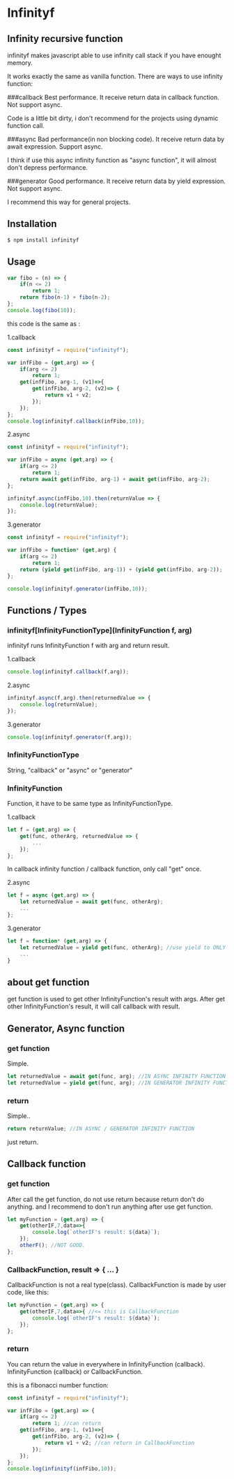 # Infinityf

## Infinity recursive function

infinityf makes javascript able to use infinity call stack if you have enought memory.

It works exactly the same as vanilla function.
There are ways to use infinity function:

###callback
Best performance. It receive return data in callback function.
Not support async.

Code is a little bit dirty, i don't recommend for the projects using dynamic function call.

###async
Bad performance(in non blocking code). It receive return data by await expression.
Support async.

I think if use this async infinity function as "async function", it will almost don't depress performance.

###generator
Good performance. It receive return data by yield expression.
Not support async.

I recommend this way for general projects.


## Installation

```bash
$ npm install infinityf
```


## Usage

```js
var fibo = (n) => {
    if(n <= 2)
        return 1;
    return fibo(n-1) + fibo(n-2);
};
console.log(fibo(10));
```
this code is the same as :

1.callback
```js
const infinityf = require("infinityf");

var infFibo = (get,arg) => {
    if(arg <= 2)
        return 1;
    get(infFibo, arg-1, (v1)=>{
        get(infFibo, arg-2, (v2)=> {
            return v1 + v2;
        });
    });
};
console.log(infinityf.callback(infFibo,10));
```

2.async
```js
const infinityf = require("infinityf");

var infFibo = async (get,arg) => {
    if(arg <= 2)
        return 1;
    return await get(infFibo, arg-1) + await get(infFibo, arg-2);
};

infinityf.async(infFibo,10).then(returnValue => {
    console.log(returnValue);
});
```

3.generator
```js
const infinityf = require("infinityf");

var infFibo = function* (get,arg) {
    if(arg <= 2)
        return 1;
    return (yield get(infFibo, arg-1)) + (yield get(infFibo, arg-2));
};

console.log(infinityf.generator(infFibo,10));
```

## Functions / Types

### infinityf\[InfinityFunctionType\](InfinityFunction f, arg)
infinityf runs InfinityFunction f with arg and return result.

1.callback
```js
console.log(infinityf.callback(f,arg));
```

2.async
```js
infinityf.async(f,arg).then(returnedValue => {
    console.log(returnValue);
});
```

3.generator
```js
console.log(infinityf.generator(f,arg));
```

### InfinityFunctionType
String, "callback" or "async" or "generator"

### InfinityFunction
Function, it have to be same type as InfinityFunctionType.

1.callback
```js
let f = (get,arg) => {
    get(func, otherArg, returnedValue => {
        ...
    });
};
```
In callback infinity function / callback function, only call "get" once.

2.async
```js
let f = async (get,arg) => {
    let returnedValue = await get(func, otherArg);
    ...
};
```

3.generator
```js
let f = function* (get,arg) => {
    let returnedValue = yield get(func, otherArg); //use yield to ONLY call get function
    ...
}
```

## about get function

get function is used to get other InfinityFunction's result with args.
After get other InfinityFunction's result, it will call callback with result.


## Generator, Async function

### get function
Simple.

```js
let returnedValue = await get(func, arg); //IN ASYNC INFINITY FUNCTION
let returnedValue = yield get(func, arg); //IN GENERATOR INFINITY FUNCTION
```

### return
Simple..

```js
return returnValue; //IN ASYNC / GENERATOR INFINITY FUNCTION
```

just return.


## Callback function

### get function

After call the get function, do not use return because return don't do anything.
and I recommend to don't run anything after use get function.

```js
let myFunction = (get,arg) => {
    get(otherIF,7,data=>{
        console.log(`otherIF's result: ${data}`);
    });
    otherF(); //NOT GOOD.
};
```


### CallbackFunction, result => { ... }
CallbackFunction is not a real type(class).
CallbackFunction is made by user code, like this:

```js
let myFunction = (get,arg) => {
    get(otherIF,7,data=>{ //<= this is CallbackFunction
        console.log(`otherIF's result: ${data}`);
    });
};
```


### return
You can return the value in everywhere in InfinityFunction (callback).
InfinityFunction (callback) or CallbackFunction.

this is a fibonacci number function:
```js
const infinityf = require("infinityf");

var infFibo = (get,arg) => {
    if(arg <= 2)
        return 1; //can return
    get(infFibo, arg-1, (v1)=>{
        get(infFibo, arg-2, (v2)=> {
            return v1 + v2; //can return in CallbackFunction
        });
    });
};
console.log(infinityf(infFibo,10));
```